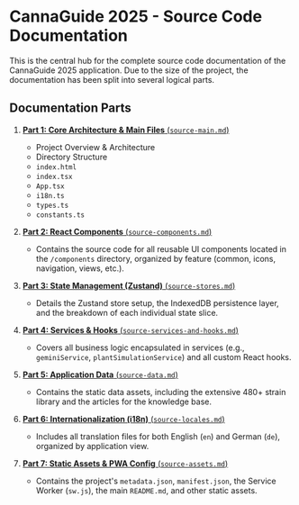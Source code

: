 
# CannaGuide 2025 - Source Code Documentation

This is the central hub for the complete source code documentation of the CannaGuide 2025 application. Due to the size of the project, the documentation has been split into several logical parts.

## Documentation Parts

1.  [**Part 1: Core Architecture & Main Files** (`source-main.md`)](./source-main.md)
    *   Project Overview & Architecture
    *   Directory Structure
    *   `index.html`
    *   `index.tsx`
    *   `App.tsx`
    *   `i18n.ts`
    *   `types.ts`
    *   `constants.ts`

2.  [**Part 2: React Components** (`source-components.md`)](./source-components.md)
    *   Contains the source code for all reusable UI components located in the `/components` directory, organized by feature (common, icons, navigation, views, etc.).

3.  [**Part 3: State Management (Zustand)** (`source-stores.md`)](./source-stores.md)
    *   Details the Zustand store setup, the IndexedDB persistence layer, and the breakdown of each individual state slice.

4.  [**Part 4: Services & Hooks** (`source-services-and-hooks.md`)](./source-services-and-hooks.md)
    *   Covers all business logic encapsulated in services (e.g., `geminiService`, `plantSimulationService`) and all custom React hooks.

5.  [**Part 5: Application Data** (`source-data.md`)](./source-data.md)
    *   Contains the static data assets, including the extensive 480+ strain library and the articles for the knowledge base.

6.  [**Part 6: Internationalization (i18n)** (`source-locales.md`)](./source-locales.md)
    *   Includes all translation files for both English (`en`) and German (`de`), organized by application view.

7.  [**Part 7: Static Assets & PWA Config** (`source-assets.md`)](./source-assets.md)
    *   Contains the project's `metadata.json`, `manifest.json`, the Service Worker (`sw.js`), the main `README.md`, and other static assets.
